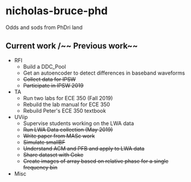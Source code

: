 # nicholas-bruce-phd

Odds and sods from PhDri land

## Current work /~~ Previous work~~

- RFI
  - Build a DDC_Pool
  - Get an autoencoder to detect differences in baseband waveforms
  - ~~Collect data for IPSW~~
  - ~~Participate in IPSW 2019~~
- TA
  - Run two labs for ECE 350 (Fall 2019)
  - Rebuild the lab manual for ECE 350
  - Rebuild Peter's ECE 350 textbook
- UViip
  - Supervise students working on the LWA data
  - ~~Run LWA Data collection (May 2019)~~
  - ~~Write paper from MASc work~~
  - ~~Simulate smallBF~~
  - ~~Understand ACM and PFB and apply to LWA data~~
  - ~~Share dataset with Goke~~
  - ~~Create images of array based on relative phase for a single frequency bin~~
- Misc
